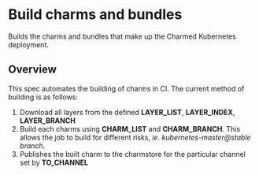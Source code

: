 # Build charms and bundles
Builds the charms and bundles that make up the Charmed Kubernetes deployment.

## Overview

This spec automates the building of charms in CI. The current method of
building is as follows:

1. Download all layers from the defined **LAYER_LIST**, **LAYER_INDEX**,
**LAYER_BRANCH**
2. Build each charms using **CHARM_LIST** and **CHARM_BRANCH**. This allows
the job to build for different risks, _ie. kubernetes-master@stable branch_.
3. Publishes the built charm to the charmstore for the particular channel
set by **TO_CHANNEL**

